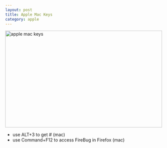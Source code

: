 ```yaml
---
layout: post
title: Apple Mac Keys
category: apple
---
```


<a href="http://www.flickr.com/photos/indieflickr/3058405719/" title="apple mac keys by John Griffiths, on Flickr"><img src="http://farm4.static.flickr.com/3168/3058405719_089305449a.jpg" width="500" height="309" alt="apple mac keys" /></a>

* use ALT+3 to get # (mac)
* use Command+F12 to access FireBug in Firefox (mac)
